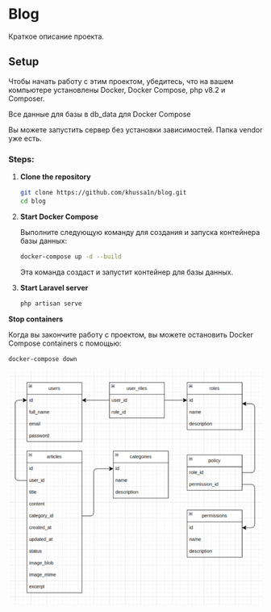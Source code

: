
# Blog

Краткое описание проекта.

## Setup

Чтобы начать работу с этим проектом, убедитесь, что на вашем компьютере установлены Docker, Docker Compose, php v8.2 и Composer. 

Все данные для базы в db_data для Docker Compose

Вы можете запустить сервер без установки зависимостей. Папка  vendor уже есть.

### Steps:

1. **Clone the repository**

    ```bash
    git clone https://github.com/khussa1n/blog.git
    cd blog
    ```

2. **Start Docker Compose**

    Выполните следующую команду для создания и запуска контейнера базы данных:
    ```bash
    docker-compose up -d --build
    ```

    Эта команда создаст и запустит контейнер для базы данных.


3. **Start Laravel server**

    ```bash
    php artisan serve
    ```

**Stop containers**

Когда вы закончите работу с проектом, вы можете остановить Docker Compose containers с помощью:
   
```bash
docker-compose down
```

<img alt="DB diagram" src="schema.png"/>
